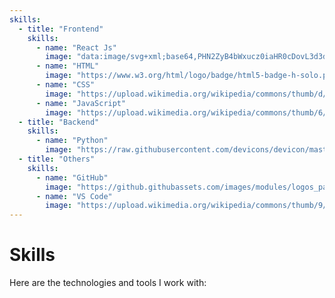 ```yaml
---
skills:
  - title: "Frontend"
    skills:
      - name: "React Js"
        image: "data:image/svg+xml;base64,PHN2ZyB4bWxucz0iaHR0cDovL3d3dy53My5vcmcvMjAwMC9zdmciIHZpZXdCb3g9Ii0xMS41IC0xMC4yMzE3NCAyMyAyMC40NjM0OCI+CiAgPHRpdGxlPlJlYWN0IExvZ288L3RpdGxlPgogIDxjaXJjbGUgY3g9IjAiIGN5PSIwIiByPSIyLjA1IiBmaWxsPSIjNjFkYWZiIi8+CiAgPGcgc3Ryb2tlPSIjNjFkYWZiIiBzdHJva2Utd2lkdGg9IjEiIGZpbGw9Im5vbmUiPgogICAgPGVsbGlwc2Ugcng9IjExIiByeT0iNC4yIi8+CiAgICA8ZWxsaXBzZSByeD0iMTEiIHJ5PSI0LjIiIHRyYW5zZm9ybT0icm90YXRlKDYwKSIvPgogICAgPGVsbGlwc2Ugcng9IjExIiByeT0iNC4yIiB0cmFuc2Zvcm09InJvdGF0ZSgxMjApIi8+CiAgPC9nPgo8L3N2Zz4K"
      - name: "HTML"
        image: "https://www.w3.org/html/logo/badge/html5-badge-h-solo.png"
      - name: "CSS"
        image: "https://upload.wikimedia.org/wikipedia/commons/thumb/d/d5/CSS3_logo_and_wordmark.svg/1452px-CSS3_logo_and_wordmark.svg.png"
      - name: "JavaScript"
        image: "https://upload.wikimedia.org/wikipedia/commons/thumb/6/6a/JavaScript-logo.png/800px-JavaScript-logo.png"
  - title: "Backend"
    skills:
      - name: "Python"
        image: "https://raw.githubusercontent.com/devicons/devicon/master/icons/python/python-original.svg"
  - title: "Others"
    skills:
      - name: "GitHub"
        image: "https://github.githubassets.com/images/modules/logos_page/GitHub-Mark.png"
      - name: "VS Code"
        image: "https://upload.wikimedia.org/wikipedia/commons/thumb/9/9a/Visual_Studio_Code_1.35_icon.svg/512px-Visual_Studio_Code_1.35_icon.svg.png?20210804221519"
---
```


# Skills

Here are the technologies and tools I work with:
